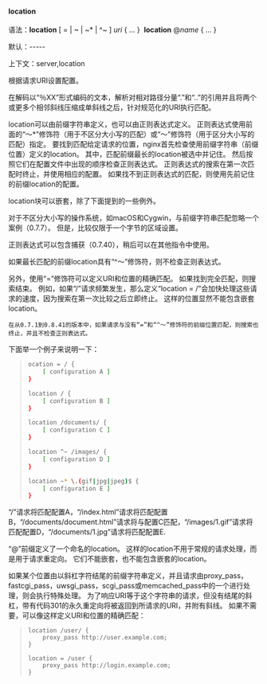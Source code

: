 #### location

语法：**location** [ = | ~ | ~* | ^~ ] *uri* { ... }
​	   **location** @*name* { ... }

默认：-----

上下文：server,location

根据请求URI设置配置。

在解码以“％XX”形式编码的文本，解析对相对路径分量“.”和“..”的引用并且将两个或更多个相邻斜线压缩成单斜线之后，针对规范化的URI执行匹配。

location可以由前缀字符串定义，也可以由正则表达式定义。 正则表达式使用前面的“〜*”修饰符（用于不区分大小写的匹配）或“〜”修饰符（用于区分大小写的匹配）指定。 要找到匹配给定请求的位置，nginx首先检查使用前缀字符串（前缀位置）定义的location。 其中，匹配前缀最长的location被选中并记住。 然后按照它们在配置文件中出现的顺序检查正则表达式。 正则表达式的搜索在第一次匹配时终止，并使用相应的配置。 如果找不到正则表达式的匹配，则使用先前记住的前缀location的配置。

location块可以嵌套，除了下面提到的一些例外。

对于不区分大小写的操作系统，如macOS和Cygwin，与前缀字符串匹配忽略一个案例（0.7.7）。 但是，比较仅限于一个字节的区域设置。

正则表达式可以包含捕获（0.7.40），稍后可以在其他指令中使用。

如果最长匹配的前缀location具有“^〜”修饰符，则不检查正则表达式。

另外，使用“=”修饰符可以定义URI和位置的精确匹配。 如果找到完全匹配，则搜索结束。 例如，如果“/”请求频繁发生，那么定义“location = /”会加快处理这些请求的速度，因为搜索在第一次比较之后立即终止。 这样的位置显然不能包含嵌套location。

```
在从0.7.1到0.8.41的版本中，如果请求与没有“=”和“^〜”修饰符的前缀位置匹配，则搜索也终止，并且不检查正则表达式。
```

下面举一个例子来说明一下：

> ```bash
> ocation = / {
>     [ configuration A ]
> }
>
> location / {
>     [ configuration B ]
> }
>
> location /documents/ {
>     [ configuration C ]
> }
>
> location ^~ /images/ {
>     [ configuration D ]
> }
>
> location ~* \.(gif|jpg|jpeg)$ {
>     [ configuration E ]
> }
> ```

“/”请求将匹配配置A，“/index.html”请求将匹配配置B，“/documents/document.html”请求将与配置C匹配，“/images/1.gif”请求将匹配配置D，“/documents/1.jpg”请求将匹配配置E.

“@”前缀定义了一个命名的location。 这样的location不用于常规的请求处理，而是用于请求重定向。 它们不能嵌套，也不能包含嵌套的location。

如果某个位置由以斜杠字符结尾的前缀字符串定义，并且请求由proxy_pass，fastcgi_pass，uwsgi_pass，scgi_pass或memcached_pass中的一个进行处理，则会执行特殊处理。 为了响应URI等于这个字符串的请求，但没有结尾的斜杠，带有代码301的永久重定向将被返回到所请求的URI，并附有斜线。 如果不需要，可以像这样定义URI和位置的精确匹配：

> ```
> location /user/ {
>     proxy_pass http://user.example.com;
> }
>
> location = /user {
>     proxy_pass http://login.example.com;
> }
> ```